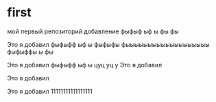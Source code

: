 # first
мой первый репозиторий
добавление
фыфыф
ыф
ы
фы
фы

Это я добавил
фыфыфф
ыф
ы
фыфыфы
фыыыыыыыыыыыыыыыыыыы
фыфыффы
ы
фы

Это я добавил
фыфыфф
ыф
ы
цуц
уц
у
Это я добавил

Это я добавил

Это я добавил
11111111111111111

